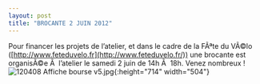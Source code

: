 ```yaml
---
layout: post
title: "BROCANTE 2 JUIN 2012"
---
```



Pour financer les projets de l’atelier, et dans le cadre de la FÃªte du VÃ©lo ([http://www.feteduvelo.fr](http://www.feteduvelo.fr/)) une brocante est organisÃ©e Ã  l’atelier le samedi 2 juin de 14h Ã  18h.
Venez nombreux !
![120408 Affiche bourse v5.jpg](lh6.ggpht.c-PuB8WcqWpT6WTvsWGlAAAAAAAAApJeJNXTz2120408%20Affiche%20bourse%20v526a3.jpg?imgmax=800){:height="714" width="504"}
